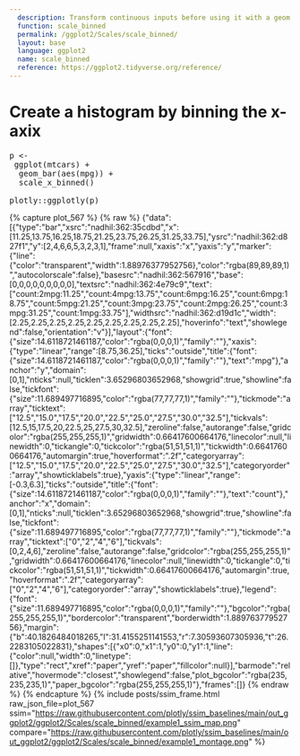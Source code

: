 ```yaml
---
  description: Transform continuous inputs before using it with a geom that requires discrete positions and then convert them with ggplotly
  function: scale_binned
  permalink: /ggplot2/Scales/scale_binned/
  layout: base
  language: ggplot2
  name: scale_binned
  reference: https://ggplot2.tidyverse.org/reference/
---
```




# Create a histogram by binning the x-axix

<pre class="mcode">
p <-    
 ggplot(mtcars) +
  geom_bar(aes(mpg)) +
  scale_x_binned()
  
plotly::ggplotly(p)
</pre>


{% capture plot_567 %}
  {% raw %}
    {"data":[{"type":"bar","xsrc":"nadhil:362:35cdbd","x":[11.25,13.75,16.25,18.75,21.25,23.75,26.25,31.25,33.75],"ysrc":"nadhil:362:d827f1","y":[2,4,6,6,5,3,2,3,1],"frame":null,"xaxis":"x","yaxis":"y","marker":{"line":{"color":"transparent","width":1.88976377952756},"color":"rgba(89,89,89,1)","autocolorscale":false},"basesrc":"nadhil:362:567916","base":[0,0,0,0,0,0,0,0,0],"textsrc":"nadhil:362:4e79c9","text":["count:2mpg:11.25","count:4mpg:13.75","count:6mpg:16.25","count:6mpg:18.75","count:5mpg:21.25","count:3mpg:23.75","count:2mpg:26.25","count:3mpg:31.25","count:1mpg:33.75"],"widthsrc":"nadhil:362:d19d1c","width":[2.25,2.25,2.25,2.25,2.25,2.25,2.25,2.25,2.25],"hoverinfo":"text","showlegend":false,"orientation":"v"}],"layout":{"font":{"size":14.6118721461187,"color":"rgba(0,0,0,1)","family":""},"xaxis":{"type":"linear","range":[8.75,36.25],"ticks":"outside","title":{"font":{"size":14.6118721461187,"color":"rgba(0,0,0,1)","family":""},"text":"mpg"},"anchor":"y","domain":[0,1],"nticks":null,"ticklen":3.65296803652968,"showgrid":true,"showline":false,"tickfont":{"size":11.689497716895,"color":"rgba(77,77,77,1)","family":""},"tickmode":"array","ticktext":["12.5","15.0","17.5","20.0","22.5","25.0","27.5","30.0","32.5"],"tickvals":[12.5,15,17.5,20,22.5,25,27.5,30,32.5],"zeroline":false,"autorange":false,"gridcolor":"rgba(255,255,255,1)","gridwidth":0.66417600664176,"linecolor":null,"linewidth":0,"tickangle":0,"tickcolor":"rgba(51,51,51,1)","tickwidth":0.66417600664176,"automargin":true,"hoverformat":".2f","categoryarray":["12.5","15.0","17.5","20.0","22.5","25.0","27.5","30.0","32.5"],"categoryorder":"array","showticklabels":true},"yaxis":{"type":"linear","range":[-0.3,6.3],"ticks":"outside","title":{"font":{"size":14.6118721461187,"color":"rgba(0,0,0,1)","family":""},"text":"count"},"anchor":"x","domain":[0,1],"nticks":null,"ticklen":3.65296803652968,"showgrid":true,"showline":false,"tickfont":{"size":11.689497716895,"color":"rgba(77,77,77,1)","family":""},"tickmode":"array","ticktext":["0","2","4","6"],"tickvals":[0,2,4,6],"zeroline":false,"autorange":false,"gridcolor":"rgba(255,255,255,1)","gridwidth":0.66417600664176,"linecolor":null,"linewidth":0,"tickangle":0,"tickcolor":"rgba(51,51,51,1)","tickwidth":0.66417600664176,"automargin":true,"hoverformat":".2f","categoryarray":["0","2","4","6"],"categoryorder":"array","showticklabels":true},"legend":{"font":{"size":11.689497716895,"color":"rgba(0,0,0,1)","family":""},"bgcolor":"rgba(255,255,255,1)","bordercolor":"transparent","borderwidth":1.88976377952756},"margin":{"b":40.1826484018265,"l":31.4155251141553,"r":7.30593607305936,"t":26.2283105022831},"shapes":[{"x0":0,"x1":1,"y0":0,"y1":1,"line":{"color":null,"width":0,"linetype":[]},"type":"rect","xref":"paper","yref":"paper","fillcolor":null}],"barmode":"relative","hovermode":"closest","showlegend":false,"plot_bgcolor":"rgba(235,235,235,1)","paper_bgcolor":"rgba(255,255,255,1)"},"frames":[]}
  {% endraw %}
{% endcapture %}
{% include posts/ssim_frame.html
    raw_json_file=plot_567
    ssim="https://raw.githubusercontent.com/plotly/ssim_baselines/main/out_ggplot2/ggplot2/Scales/scale_binned/example1_ssim_map.png" 
    compare="https://raw.githubusercontent.com/plotly/ssim_baselines/main/out_ggplot2/ggplot2/Scales/scale_binned/example1_montage.png"
%}



